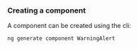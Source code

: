 ### Creating a component

A component can be created using the cli:

```
ng generate component WarningAlert
```